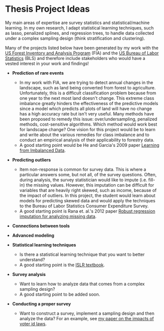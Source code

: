 # Thesis Project Ideas

My main areas of expertise are survey statistics and statistical/machine learning.  In my own research, I adapt statistical learning techniques, such as lasso, penalized splines, and regression trees, to handle data collected under a complex sampling design (think stratification and clustering).  

Many of the projects listed below have been generated by my work with the [US Forest Inventory and Analysis Program](https://www.fia.fs.fed.us/) (FIA) and the [US Bureau of Labor Statistics](https://www.bls.gov/) (BLS) and therefore include stakeholders who would have a vested interest in your work and findings!  

* **Prediction of rare events**
    + In my work with FIA, we are trying to detect annual changes in the landscape, such as land being converted from forest to agriculture.  Unfortunately, this is a difficult classification problem because from one year to the next most land doesn't change.  This extreme class imbalance greatly hinders the effectiveness of the predictive models since a model which predicts all plots of land will have no change has a high accuracy rate but isn't very useful.  Many methods have been proposed to remedy this issue: over/undersampling, penalized methods, cost-sensitive algorithms.  Which method would work best for landscape change?  One vision for this project would be to learn and write about the various remedies for class imbalance and to conduct an empirical analysis of their applicability to forestry data. 
    + A good starting point would be He and Garcia's 2009 paper [Learning from Imbalanced Data](https://ieeexplore.ieee.org/document/5128907/).
    
* **Predicting outliers**
    + Item non-response is common for survey data.  This is where a particular answers some, but not all, of the survey questions.  Often, during analysis, the survey statistician would like to impute (i.e. fill-in) the missing values.  However, this imputation can be difficult for variables that are heavily right skewed, such as income, because of the impact of outliers.  In this project, the student would learn about models for predicting skewed data and would apply the techniques to the Bureau of Labor Statistics Consumer Expenditure Survey.
    + A good starting point is Rana et. al.'s 2012 paper [Robust regression imputation for analyzing missing data](https://ieeexplore.ieee.org/document/6396621/).
    
* **Connections between tools**

* **Advanced modeling**
    
* **Statistical learning techniques**
    + Is there a statistical learning technique that you want to better understand? 
    + A good starting point is the [ISLR textbook](http://www-bcf.usc.edu/~gareth/ISL/).

* **Survey analysis**
    + Want to learn how to analyze data that comes from a complex sampling design?
    + A good starting point to be added soon.
    
* **Conducting a proper survey**    
    + Want to construct a survey, implement a sampling design and then analyze the data?  For an example, see [my paper on the impacts of voter id laws](https://www.tandfonline.com/doi/full/10.1080/2330443X.2017.1407721).


    
